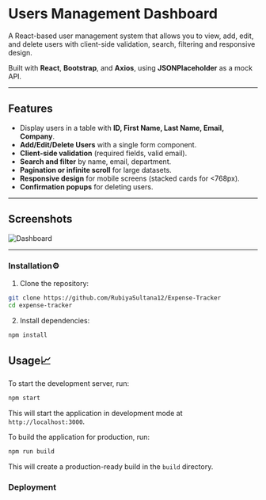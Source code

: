 # Users Management Dashboard 

A React-based user management system that allows you to view, add, edit, and delete users with client-side validation, search, filtering and responsive design.  

Built with **React**, **Bootstrap**, and **Axios**, using **JSONPlaceholder** as a mock API.

---

## Features

- Display users in a table with **ID, First Name, Last Name, Email, Company**.  
- **Add/Edit/Delete Users** with a single form component.  
- **Client-side validation** (required fields, valid email).  
- **Search and filter** by name, email, department.   
- **Pagination or infinite scroll** for large datasets.  
- **Responsive design** for mobile screens (stacked cards for <768px).  
- **Confirmation popups** for deleting users.  

---

## Screenshots

![Dashboard](user-management-dashboard/screenshot.png)


---

### Installation⚙️

1. Clone the repository:

```bash
git clone https://github.com/RubiyaSultana12/Expense-Tracker
cd expense-tracker
```

2. Install dependencies:

```bash
npm install
```

## Usage📈

To start the development server, run:

```bash
npm start
```

This will start the application in development mode at `http://localhost:3000`.

To build the application for production, run:

```bash
npm run build
```

This will create a production-ready build in the `build` directory.

### Deployment


